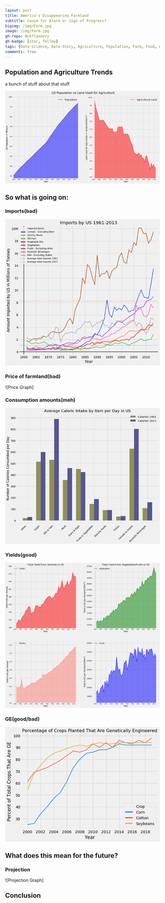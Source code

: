 ```yaml
---
layout: post
title: America's Disappearing Farmland
subtitle: Cause for Alarm or Sign of Progress?
bigimg: /img/Farm.jpg
image: /img/Farm.jpg
gh-repo: Nckflannery
gh-badge: [star, follow]
tags: [Data-Science, Data-Story, Agriculture, Population, Farm, Food, Growth]
comments: true
---
```


## Population and Agriculture Trends
a bunch of stuff about that stuff

![US Population vs Land Used for Agriculture](/img/PopGraph2.png)

## So what is going on: 
### Imports(bad)

![Imports Graph](/img/ImportGraph.png)

### Price of farmland(bad)

![Price Graph]

### Consumption amounts(meh)

![Diet Graph](/img/Diet.png)

### Yields(good)

![Yields Graph](/img/Yield.png)

### GE(good/bad)
![Genetic Engineering Graph](/img/GE.png)






## What does this mean for the future?

### Projection

![Projection Graph]

## Conclusion
